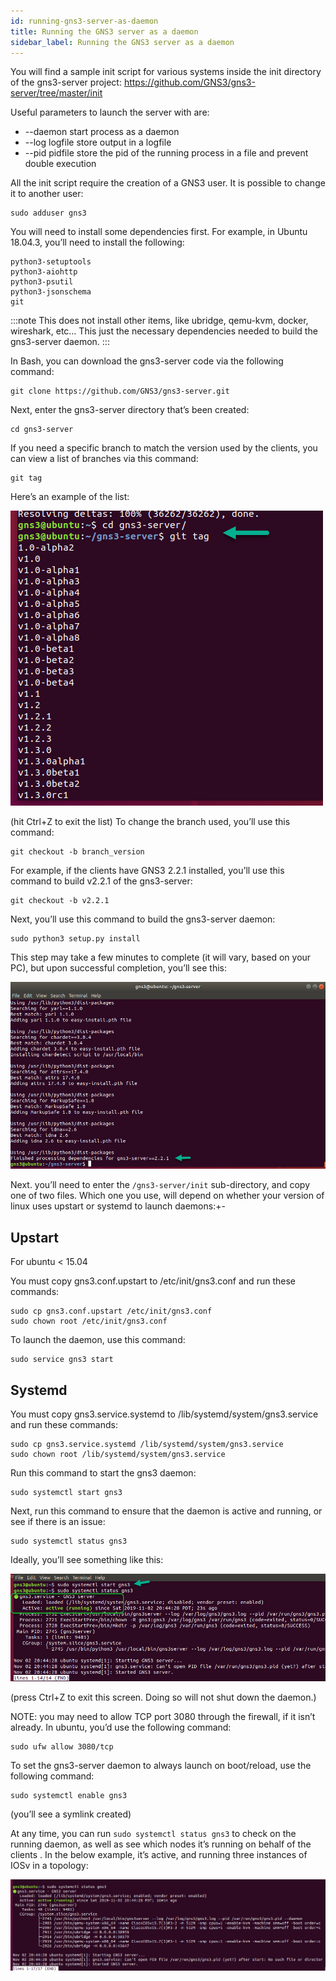 ```yaml
---
id: running-gns3-server-as-daemon
title: Running the GNS3 server as a daemon
sidebar_label: Running the GNS3 server as a daemon
---
```


You will find a sample init script for various systems inside the init directory of the gns3-server project: https://github.com/GNS3/gns3-server/tree/master/init

Useful parameters to launch the server with are:
- --daemon     start process as a daemon
- --log logfile   store output in a logfile
- --pid pidfile   store the pid of the running process in a file and prevent double execution

All the init script require the creation of a GNS3 user. It is possible to change it to another user:

```
sudo adduser gns3
```

You will need to install some dependencies first. For example, in Ubuntu 18.04.3, you’ll need to install the following:

```
python3-setuptools
python3-aiohttp
python3-psutil
python3-jsonschema
git
```

:::note
This does not install other items, like ubridge, qemu-kvm, docker, wireshark, etc…  This just the necessary dependencies needed to build the gns3-server daemon.
:::

In Bash, you can download the gns3-server code via the following command:

```
git clone https://github.com/GNS3/gns3-server.git
```

Next, enter the gns3-server directory that’s been created:

```
cd gns3-server
```

If you need a specific branch to match the version used by the clients, you can view a list of branches via this command:

```
git tag
```

Here’s an example of the list:

![screenshot](../../img/running-gns3-server-as-daemon/1.jpg)

(hit Ctrl+Z to exit the list)
To change the branch used, you’ll use this command:

```
git checkout -b branch_version
```

For example, if the clients have GNS3 2.2.1 installed, you’ll use this command to build v2.2.1 of the gns3-server:

```
git checkout -b v2.2.1
```

Next, you’ll use this command to build the gns3-server daemon:

```
sudo python3 setup.py install
```

This step may take a few minutes to complete (it will vary, based on your PC), but upon successful completion, you’ll see this:

![screenshot](../../img/running-gns3-server-as-daemon/2.jpg)

Next. you’ll need to enter the ```/gns3-server/init``` sub-directory, and copy one of two files. Which one you use, will depend on whether your version of linux uses upstart or systemd to launch daemons:+-

## Upstart

For ubuntu < 15.04

You must copy gns3.conf.upstart to /etc/init/gns3.conf and run these commands:

```
sudo cp gns3.conf.upstart /etc/init/gns3.conf
sudo chown root /etc/init/gns3.conf
```

To launch the daemon, use this command:
```
sudo service gns3 start
```

## Systemd

You must copy gns3.service.systemd to /lib/systemd/system/gns3.service and run these commands:

```
sudo cp gns3.service.systemd /lib/systemd/system/gns3.service
sudo chown root /lib/systemd/system/gns3.service
```

Run this command to start the gns3 daemon:

```
sudo systemctl start gns3
```

Next, run this command to ensure that the daemon is active and running, or see if there is an issue:

```
sudo systemctl status gns3
```

Ideally, you’ll see something like this:

![screenshot](../../img/running-gns3-server-as-daemon/3.jpg)

(press Ctrl+Z to exit this screen. Doing so will not shut down the daemon.)

NOTE: you may need to allow TCP port 3080 through the firewall, if it isn’t already. In ubuntu, you’d use the following command:

```
sudo ufw allow 3080/tcp
```

To set the gns3-server daemon to always launch on boot/reload, use the following command:

```
sudo systemctl enable gns3
```

(you’ll see a symlink created)

At any time, you can run ```sudo systemctl status gns3``` to check on the running daemon, as well as see which nodes it’s running on behalf of the clients . In the below example, it’s active, and running three instances of IOSv in a topology:

![screenshot](../../img/running-gns3-server-as-daemon/4.jpg)
